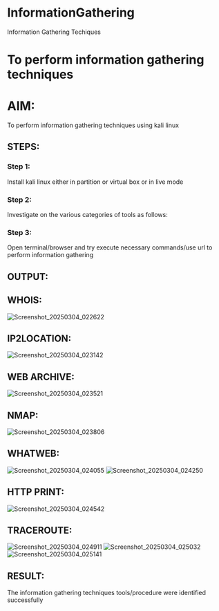 # InformationGathering
Information Gathering Techiques

# To perform information gathering techniques

# AIM:

To perform information gathering techniques using kali linux 

## STEPS:

### Step 1:

Install kali linux either in partition or virtual box or in live mode

### Step 2:

Investigate on the various categories of tools as follows:

### Step 3:
Open terminal/browser and try execute necessary commands/use url to perform information gathering


## OUTPUT:
## WHOIS:
![Screenshot_20250304_022622](https://github.com/user-attachments/assets/909a4bf4-23ac-47fb-9bc2-9ce9110f8c5f)
## IP2LOCATION:
![Screenshot_20250304_023142](https://github.com/user-attachments/assets/9d54f807-00af-4076-a23f-3d8f28b31b78)
## WEB ARCHIVE:
![Screenshot_20250304_023521](https://github.com/user-attachments/assets/04c2a2cd-bf7d-41c0-b38a-3cf965b039ff)
## NMAP:
![Screenshot_20250304_023806](https://github.com/user-attachments/assets/82609353-a938-4d34-a3f9-9055f8b7790d)
## WHATWEB:
![Screenshot_20250304_024055](https://github.com/user-attachments/assets/a8cf627a-3bf7-4ce8-8a60-7ad3bf810b04)
![Screenshot_20250304_024250](https://github.com/user-attachments/assets/ea766240-6f4f-4fb0-a027-3a33d497b5aa)
## HTTP PRINT:
![Screenshot_20250304_024542](https://github.com/user-attachments/assets/0e75e883-bde6-4ea5-8993-70b7016032a0)
## TRACEROUTE:
![Screenshot_20250304_024911](https://github.com/user-attachments/assets/a966ef13-5bbf-4fd9-9444-a93e62bb6701)
![Screenshot_20250304_025032](https://github.com/user-attachments/assets/bcd3010c-1250-43a7-9e5e-b9947b8c2b96)
![Screenshot_20250304_025141](https://github.com/user-attachments/assets/5c759391-752e-40c7-b578-58b581cb2d17)

## RESULT:
The information gathering techniques tools/procedure were  identified successfully
